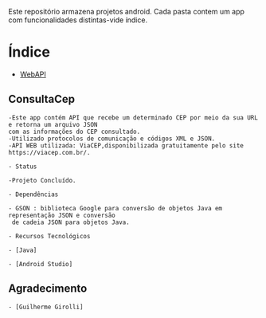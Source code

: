 
Este repositório armazena projetos android. Cada pasta contem um app com funcionalidades   distintas-vide índice. 

# Índice


   * [WebAPI](#consultaCep)
 
## ConsultaCep

```
-Este app contém API que recebe um determinado CEP por meio da sua URL e retorna um arquivo JSON  
com as informações do CEP consultado.
-Utilizado protocolos de comunicação e códigos XML e JSON.
-API WEB utilizada: ViaCEP,disponibilizada gratuitamente pelo site https://viacep.com.br/.

- Status

-Projeto Concluído.

- Dependências

- GSON : biblioteca Google para conversão de objetos Java em representação JSON e conversão  
 de cadeia JSON para objetos Java.

- Recursos Tecnológicos

- [Java]

- [Android Studio]

```

## Agradecimento

```
- [Guilherme Girolli]
